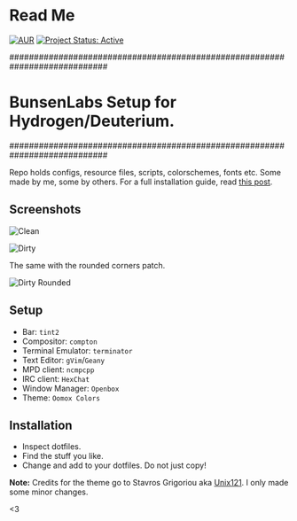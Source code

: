 # Read Me

[![AUR](https://img.shields.io/aur/license/yaourt.svg)](https://github.com/lgeurts/BunsenLabs-Setup) [![Project Status: Active](http://www.repostatus.org/badges/latest/active.svg)](http://www.repostatus.org/#active)

############################################################################
# BunsenLabs Setup for Hydrogen/Deuterium.
############################################################################

Repo holds configs, resource files, scripts, colorschemes, fonts etc. Some made by me, some by others. For a full installation guide, read [this post](https://lgeurts.github.io/open%20source/2017/07/11/bunsenlabs-linux-setup-notes-for-dell-inspiron-6000/).

## Screenshots

![Clean](https://github.com/lgeurts/lgeurts.github.io/blob/master/assets/bl-colors-clean.png)


![Dirty](https://github.com/lgeurts/lgeurts.github.io/blob/master/assets/bl-colors-dirty.png)

The same with the rounded corners patch.

![Dirty Rounded](https://github.com/lgeurts/lgeurts.github.io/blob/master/assets/bl-colors-rounded-dirty.png) 

## Setup

- Bar: `tint2` 
- Compositor: `compton` 
- Terminal Emulator: `terminator`
- Text Editor: `gVim`/`Geany`
- MPD client: `ncmpcpp`
- IRC client: `HexChat`
- Window Manager: `Openbox`
- Theme: `Oomox Colors`

## Installation
- Inspect dotfiles.
- Find the stuff you like.
- Change and add to your dotfiles. Do not just copy!

**Note:** Credits for the theme go to Stavros Grigoriou aka [Unix121](https://github.com/unix121). I only made some minor changes.

<3
